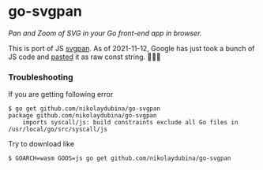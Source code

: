 # go-svgpan

_Pan and Zoom of SVG in your Go front-end app in browser._

This is port of JS [svgpan](https://github.com/aleofreddi/svgpan). As of 2021-11-12, Google has just took a bunch of JS code and [pasted](https://github.com/google/pprof/blob/master/third_party/svgpan/svgpan.go) it as raw const string. 🤦🏻‍♂️

### Troubleshooting

If you are getting following error

```
$ go get github.com/nikolaydubina/go-svgpan
package github.com/nikolaydubina/go-svgpan
    imports syscall/js: build constraints exclude all Go files in /usr/local/go/src/syscall/js
```

Try to download like

```
$ GOARCH=wasm GOOS=js go get github.com/nikolaydubina/go-svgpan
```
